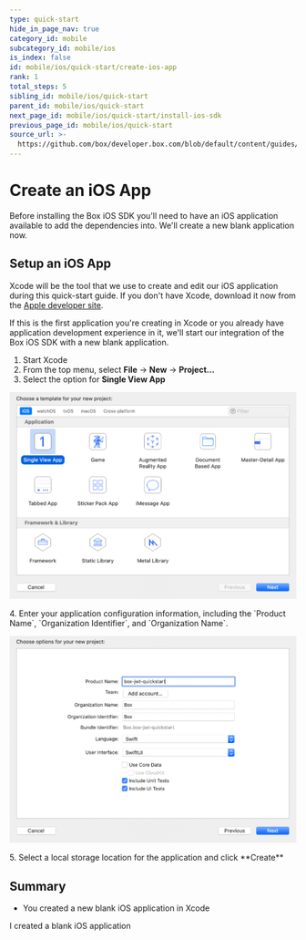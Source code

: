 ```yaml
---
type: quick-start
hide_in_page_nav: true
category_id: mobile
subcategory_id: mobile/ios
is_index: false
id: mobile/ios/quick-start/create-ios-app
rank: 1
total_steps: 5
sibling_id: mobile/ios/quick-start
parent_id: mobile/ios/quick-start
next_page_id: mobile/ios/quick-start/install-ios-sdk
previous_page_id: mobile/ios/quick-start
source_url: >-
  https://github.com/box/developer.box.com/blob/default/content/guides/mobile/ios/quick-start/1-create-ios-app.md
---
```


# Create an iOS App

Before installing the Box iOS SDK you'll need to have an iOS application
available to add the dependencies into. We'll create a new blank application
now.

## Setup an iOS App

Xcode will be the tool that we use to create and edit our iOS application
during this quick-start guide. If you don't have Xcode, download it now from the
[Apple developer site](https://developer.apple.com/xcode/).

If this is the first application you're creating in Xcode or you already have
application development experience in it, we'll start our integration of the
Box iOS SDK with a new blank application.

1. Start Xcode
2. From the top menu, select **File** -> **New** -> **Project...**
3. Select the option for **Single View App**
  <ImageFrame center>

![Select iOS application type](./create-app-type.png)

</ImageFrame>
4. Enter your application configuration information, including the
  `Product Name`, `Organization Identifier`, and `Organization Name`.
<ImageFrame center>

![Configure iOS application](./create-app-config.png)

</ImageFrame>
5. Select a local storage location for the application and click **Create**

</Choice>

## Summary

* You created a new blank iOS application in Xcode

<Next>

I created a blank iOS application

</Next>
